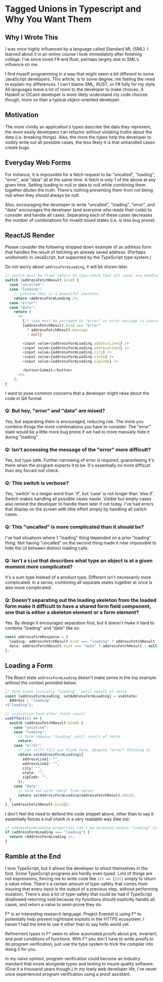 # Tagged Unions in Typescript and Why You Want Them

## Why I Wrote This

I was once highly influenced by a language called Standard ML (SML). I learned about it in an online course I took immediately after finishing college. I've since loved F# and Rust, perhaps largely due to SML's influence on me.

I find myself programming in a way that might seem a bit different to some JavaScript developers. This article, is to some degree, me feeling the need to explain my differences. I can't blame SML, RUST, or F# fully for my style. All languages leave a lot of room to the developer to make choices. A Haskell or OCaml developer is more likely understand my code choices though, more so than a typical object-oriented developer.

## Motivation

The more vividly an application's types describe the data they represent, the more easily developers can refactor without violating truths about the data (i.e. breaking things). Also, the more the types help the developer to visibly write out all possible cases, the less likely it is that unhandled cases create bugs.

## Everyday Web Forms

For instance, it is impossible for a fetch request to be "uncalled", "loading", "error", and "data" all at the same time. A fetch is only 1 of the above at any given time. Setting loading to null or data to null while combining them together dilutes the truth. There's nothing preventing them from not being null when they should always be null.

Also, encouraging the developer to write "uncalled", "loading", "error", and "data" encourages the developer (and everyone who reads their code) to consider and handle all cases. Separating each of these cases decreases the number of combinations for invalid mixed states (i.e. is less bug prone).

## ReactJS Render

Please consider the following stripped down example of an address form that handles the result of fetching an already saved address. (Perhaps unidiomatic in JavaScript, but supported by the TypeScript type system.)

Do not worry about `addressFormLoading`, it will be shown later.

```ts
// switch must be final return to type-check that all cases are handled
switch (addressFetchResult.kind) {
  case "uncalled":
  case "loading":
    // pretend this is a beautiful skeleton
    return <AddressFormLoading />;
  case "error":
  case "data":
    return (
      <>
        {/* type must be narrowed to "error" or error message is inaccessible */}
        {addressFetchResult.kind === "error"
          ? addressFetchResult.message
          : null}

        <input value={addressFormLoading.addressLine1} />
        <input value={addressFormLoading.addressLine2} />
        <input value={addressFormLoading.city} />
        <input value={addressFormLoading.state} />
        <input value={addressFormLoading.zipCode} />

        <button>Submit</button>
      </>
    );
}
```

I want to pose common concerns that a developer might raise about the code in QA format.

### Q: But hey, "error" and "data" are mixed?

Yes, but separating them is encouraged, reducing risk. The more you combine things the more combinations you have to consider. The "error" state would be a little more bug prone if we had to more manually hide it during "loading".

### Q: Isn't accessing the message of the "error" more difficult?

Yes, but type safe. Further narrowing of error is required, guaranteeing it's there when the program expects it to be. It's essentially no more difficult than any forced null check.

### Q: This switch is verbose?

Yes, 'switch' is a longer word than 'if', but 'case' is not longer than 'else if'. Switch makes handling all possible cases easier. Visible but empty cases also remind the developer to handle them later if not today. I've had errors that display on the screen with little effort simply by handling all switch cases.

### Q: This "uncalled" is more complicated than it should be?

I've had situations where 1 "loading" thing depended on a prior "loading" thing. Not having "uncalled" on the second thing made it near impossible to hide the UI between distinct loading calls.

### Q: Isn't a `kind` that describes what type an object is at a given moment more complicated?

It's a sum type instead of a product type. Different isn't necessarily more complicated. In a sense, combining all separate states together at once is also more complicated.

### Q: Doesn't separating out the loading skeleton from the loaded form make it difficult to have a shared form field component, one that is either a skeleton element or a form element?

Yes. By design it encourages separation first, but it doesn't make it hard to combine "loading" and "data" like so:

```ts
const addressFormResponse = {
  loading: addressFetchResult.kind === "loading" ? addressFetchResult : null,
  data: addressFetchResult.kind === "data" ? addressFetchResult : null,
};
```

## Loading a Form

The React state `addressFormLoading` doesn't make sense in the top example without the context provided below.

```ts
// form state initially "loading", until result of fetch
const [addressFormLoading, setAddressFormLoading] = useState<
  Address | "loading"
>("loading");

// initialize form after fetch result
useEffect(() => {
  switch (addressFetchResult.kind) {
    case "uncalled":
    case "loading":
      // form remains "loading" until result of fetch
      return;
    case "error":
      // can still fill out blank form, despite "error" fetching it
      return setAddressFormLoading({
        addressLine1: "",
        addressLine2: "",
        city: "",
        state: "",
        zipCode: "",
      });
    case "data":
      // form set with "data" from server
      return setAddressFormLoading(addressFetchResult.data);
  }
}, [addressFetchResult.kind]);
```

I don't feel the need to defend the code snippet above, other than to say it essentially forces a null check in a very readable way (like so):

```ts
// addressFormLoading properties can't be accessed unless "loading" is handled
if (addressFormLoading === "loading") {
  return <AddressFormLoading />;
}
```

## Ramble at the End

I love TypeScript, but it allows the developer to shoot themselves in the foot. Some TypeScript programs are hardly even typed. Lots of things are not expressions, forcing me to write code like `(() => {})()` simply to return a value inline. There's a certain amount of type-safety that comes from insuring that every input is the output of a previous step, without performing mutation. There's also a lot of type-safety that could be had if TypeScript disallowed returning void because my functions should explicitly handle all cases, and return a value to semi-prove they do.

F\* is an interesting research language. Project Everest is using F\* to potentially help prevent nightmare exploits in the HTTPS ecosystem. I haven't had the time to use it other than to say hello world yet.

Refinement types in F\* seem to allow automated proofs about pre, invariant, and post conditions of functions. With F\* you don't have to write proofs to do program verification, just use the type system to trick the compiler into doing it for you.

In my naive opinion, program verification could become an industry standard that exists alongside types and testing to insure quality software. (Give it a thousand years though.) In my lowly web developer life, I've never once experienced program verification using a proof assistant.
